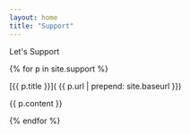 ```yaml
---
layout: home
title: "Support"
---
```


Let's Support

{% for p in site.support %}

[{{ p.title }}]( {{ p.url | prepend: site.baseurl }})

{{ p.content }}

{% endfor %}